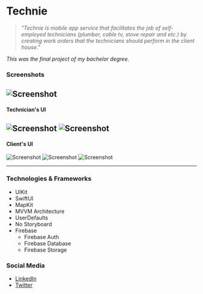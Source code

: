 # Technie

> *"Technie is mobile app service that facilitates the job of 
self-employed technicians (plumber, cable tv, stove repair and etc.) 
by creating work orders that the technicians
should perform in the client house."*

*This was the final project of my bachelor degree.*

### Screenshots
![Screenshot](https://res.cloudinary.com/valtermachado/image/upload/v1626248209/GitHub%20ReadMe%20Pics/welcome_screen_bytixv.png)
---
#### Technician's UI
![Screenshot](https://res.cloudinary.com/valtermachado/image/upload/v1626248208/GitHub%20ReadMe%20Pics/technician1_fmwgch.png)
![Screenshot](https://res.cloudinary.com/valtermachado/image/upload/v1626248204/GitHub%20ReadMe%20Pics/techncian2.1_begake.png)
---
#### Client's UI
![Screenshot](https://res.cloudinary.com/valtermachado/image/upload/v1626248209/GitHub%20ReadMe%20Pics/client1_thtdtn.png)
![Screenshot](https://res.cloudinary.com/valtermachado/image/upload/v1626248212/GitHub%20ReadMe%20Pics/client2_esixkw.png)
![Screenshot](https://res.cloudinary.com/valtermachado/image/upload/v1626248212/GitHub%20ReadMe%20Pics/client3_rl2xte.png)

---

### Technologies & Frameworks
* UIKit
* SwiftUI
* MapKit
* MVVM Architecture
* UserDefaults
* No Storyboard
* Firebase
    * Firebase Auth 
    * Firebase Database
    * Firebase Storage

### Social Media
* [LinkedIn](https://www.linkedin.com/in/valter-a-machado/)
* [Twitter](https://twitter.com/valtermachadovm)
